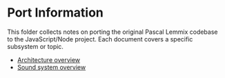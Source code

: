 # Port Information

This folder collects notes on porting the original Pascal Lemmix codebase to the
JavaScript/Node project. Each document covers a specific subsystem or topic.

- [Architecture overview](architecture-overview.md)
- [Sound system overview](sound-system-overview.md)

